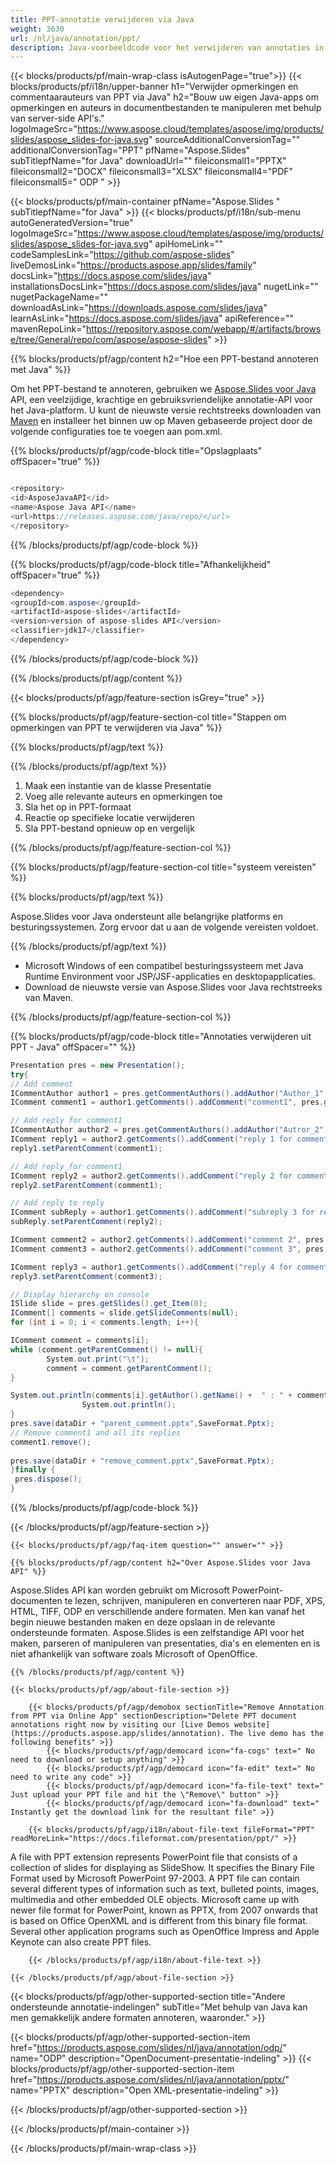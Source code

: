 ```yaml
---
title: PPT-annotatie verwijderen via Java
weight: 3630
url: /nl/java/annotation/ppt/ 
description: Java-voorbeeldcode voor het verwijderen van annotaties in PPT-indeling in Java Runtime Environment voor JSP/JSF-applicaties en desktopapplicaties.
---
```


{{< blocks/products/pf/main-wrap-class isAutogenPage="true">}}
{{< blocks/products/pf/i18n/upper-banner h1="Verwijder opmerkingen en commentaarauteurs van PPT via Java" h2="Bouw uw eigen Java-apps om opmerkingen en auteurs in documentbestanden te manipuleren met behulp van server-side API's." logoImageSrc="https://www.aspose.cloud/templates/aspose/img/products/slides/aspose_slides-for-java.svg" sourceAdditionalConversionTag="" additionalConversionTag="PPT" pfName="Aspose.Slides" subTitlepfName="for Java" downloadUrl="" fileiconsmall1="PPTX" fileiconsmall2="DOCX" fileiconsmall3="XLSX" fileiconsmall4="PDF" fileiconsmall5=" ODP " >}}

{{< blocks/products/pf/main-container pfName="Aspose.Slides " subTitlepfName="for Java" >}}
{{< blocks/products/pf/i18n/sub-menu autoGeneratedVersion="true" logoImageSrc="https://www.aspose.cloud/templates/aspose/img/products/slides/aspose_slides-for-java.svg" apiHomeLink="" codeSamplesLink="https://github.com/aspose-slides" liveDemosLink="https://products.aspose.app/slides/family" docsLink="https://docs.aspose.com/slides/java" installationsDocsLink="https://docs.aspose.com/slides/java" nugetLink="" nugetPackageName="" downloadAsLink="https://downloads.aspose.com/slides/java" learnAsLink="https://docs.aspose.com/slides/java" apiReference="" mavenRepoLink="https://repository.aspose.com/webapp/#/artifacts/browse/tree/General/repo/com/aspose/aspose-slides" >}}

{{% blocks/products/pf/agp/content h2="Hoe een PPT-bestand annoteren met Java" %}}

 Om het PPT-bestand te annoteren, gebruiken we
 [Aspose.Slides voor Java](https://products.aspose.com/slides/nl/java)
 API, een veelzijdige, krachtige en gebruiksvriendelijke annotatie-API voor het Java-platform. U kunt de nieuwste versie rechtstreeks downloaden van
 [Maven](https://repository.aspose.com/webapp/#/artifacts/browse/tree/General/repo/com/aspose/aspose-slides)
 en installeer het binnen uw op Maven gebaseerde project door de volgende configuraties toe te voegen aan pom.xml.

{{% blocks/products/pf/agp/code-block title="Opslagplaats" offSpacer="true" %}}

```cs

<repository>
<id>AsposeJavaAPI</id>
<name>Aspose Java API</name>
<url>https://releases.aspose.com/java/repo/</url>
</repository>

```

{{% /blocks/products/pf/agp/code-block %}}

{{% blocks/products/pf/agp/code-block title="Afhankelijkheid" offSpacer="true" %}}

```cs
<dependency>
<groupId>com.aspose</groupId>
<artifactId>aspose-slides</artifactId>
<version>version of aspose-slides API</version>
<classifier>jdk17</classifier>
</dependency>

```

{{% /blocks/products/pf/agp/code-block %}}

{{% /blocks/products/pf/agp/content %}}

{{< blocks/products/pf/agp/feature-section isGrey="true" >}}

{{% blocks/products/pf/agp/feature-section-col title="Stappen om opmerkingen van PPT te verwijderen via Java" %}}

{{% blocks/products/pf/agp/text %}}

{{% /blocks/products/pf/agp/text %}}

1. Maak een instantie van de klasse Presentatie
1. Voeg alle relevante auteurs en opmerkingen toe
1. Sla het op in PPT-formaat
1. Reactie op specifieke locatie verwijderen
1. Sla PPT-bestand opnieuw op en vergelijk

{{% /blocks/products/pf/agp/feature-section-col %}}

{{% blocks/products/pf/agp/feature-section-col title="systeem vereisten" %}}

{{% blocks/products/pf/agp/text %}}

 Aspose.Slides voor Java ondersteunt alle belangrijke platforms en besturingssystemen. Zorg ervoor dat u aan de volgende vereisten voldoet.

{{% /blocks/products/pf/agp/text %}}

- Microsoft Windows of een compatibel besturingssysteem met Java Runtime Environment voor JSP/JSF-applicaties en desktopapplicaties.
- Download de nieuwste versie van Aspose.Slides voor Java rechtstreeks van Maven.

{{% /blocks/products/pf/agp/feature-section-col %}}

{{% blocks/products/pf/agp/code-block title="Annotaties verwijderen uit PPT - Java" offSpacer="" %}}

```cs
Presentation pres = new Presentation();
try{
// Add comment
ICommentAuthor author1 = pres.getCommentAuthors().addAuthor("Author_1", "A.A.");
IComment comment1 = author1.getComments().addComment("comment1", pres.getSlides().get_Item(0), new Point2D.Float(10, 10), new Date());

// Add reply for comment1
ICommentAuthor author2 = pres.getCommentAuthors().addAuthor("Autror_2", "B.B.");
IComment reply1 = author2.getComments().addComment("reply 1 for comment 1", pres.getSlides().get_Item(0), new Point2D.Float(10, 10), new Date());
reply1.setParentComment(comment1);

// Add reply for comment1
IComment reply2 = author2.getComments().addComment("reply 2 for comment 1", pres.getSlides().get_Item(0),  new Point2D.Float(10, 10), new Date());
reply2.setParentComment(comment1);

// Add reply to reply
IComment subReply = author1.getComments().addComment("subreply 3 for reply 2", pres.getSlides().get_Item(0),  new Point2D.Float(10, 10), new Date());
subReply.setParentComment(reply2);

IComment comment2 = author2.getComments().addComment("comment 2", pres.getSlides().get_Item(0), new Point2D.Float(10, 10), new Date());
IComment comment3 = author2.getComments().addComment("comment 3", pres.getSlides().get_Item(0), new Point2D.Float(10, 10), new Date());

IComment reply3 = author1.getComments().addComment("reply 4 for comment 3", pres.getSlides().get_Item(0), new Point2D.Float(10, 10), new Date());
reply3.setParentComment(comment3);

// Display hierarchy on console
ISlide slide = pres.getSlides().get_Item(0);
IComment[] comments = slide.getSlideComments(null);
for (int i = 0; i < comments.length; i++){

IComment comment = comments[i];
while (comment.getParentComment() != null){
        System.out.print("\t");
        comment = comment.getParentComment();
}

System.out.println(comments[i].getAuthor().getName() +  " : " + comments[i].getText());
                System.out.println();
}
pres.save(dataDir + "parent_comment.pptx",SaveFormat.Pptx);
// Remove comment1 and all its replies
comment1.remove();
            
pres.save(dataDir + "remove_comment.pptx",SaveFormat.Pptx);
}finally {
 pres.dispose();
}  

```

{{% /blocks/products/pf/agp/code-block %}}

{{< /blocks/products/pf/agp/feature-section >}}

    {{< blocks/products/pf/agp/faq-item question="" answer="" >}}
 

<!-- aboutfile Starts -->

    {{% blocks/products/pf/agp/content h2="Over Aspose.Slides voor Java API" %}}

 Aspose.Slides API kan worden gebruikt om Microsoft PowerPoint-documenten te lezen, schrijven, manipuleren en converteren naar PDF, XPS, HTML, TIFF, ODP en verschillende andere formaten. Men kan vanaf het begin nieuwe bestanden maken en deze opslaan in de relevante ondersteunde formaten. Aspose.Slides is een zelfstandige API voor het maken, parseren of manipuleren van presentaties, dia's en elementen en is niet afhankelijk van software zoals Microsoft of OpenOffice.  



    {{% /blocks/products/pf/agp/content %}}

    {{< blocks/products/pf/agp/about-file-section >}}

        {{< blocks/products/pf/agp/demobox sectionTitle="Remove Annotation from PPT via Online App" sectionDescription="Delete PPT document annotations right now by visiting our [Live Demos website](https://products.aspose.app/slides/annotation). The live demo has the following benefits" >}}
            {{< blocks/products/pf/agp/democard icon="fa-cogs" text=" No need to download or setup anything" >}}
            {{< blocks/products/pf/agp/democard icon="fa-edit" text=" No need to write any code" >}}
            {{< blocks/products/pf/agp/democard icon="fa-file-text" text=" Just upload your PPT file and hit the \"Remove\" button" >}}
            {{< blocks/products/pf/agp/democard icon="fa-download" text=" Instantly get the download link for the resultant file" >}}

        {{< blocks/products/pf/agp/i18n/about-file-text fileFormat="PPT" readMoreLink="https://docs.fileformat.com/presentation/ppt/" >}}
A file with PPT extension represents PowerPoint file that consists of a collection of slides for displaying as SlideShow. It specifies the Binary File Format used by Microsoft PowerPoint 97-2003. A PPT file can contain several different types of information such as text, bulleted points, images, multimedia and other embedded OLE objects. Microsoft came up with newer file format for PowerPoint, known as PPTX, from 2007 onwards that is based on Office OpenXML and is different from this binary file format. Several other application programs such as OpenOffice Impress and Apple Keynote can also create PPT files.

        {{< /blocks/products/pf/agp/i18n/about-file-text >}}

    {{< /blocks/products/pf/agp/about-file-section >}}

<!-- aboutfile Ends -->

{{< blocks/products/pf/agp/other-supported-section title="Andere ondersteunde annotatie-indelingen" subTitle="Met behulp van Java kan men gemakkelijk andere formaten annoteren, waaronder." >}}

{{< blocks/products/pf/agp/other-supported-section-item href="https://products.aspose.com/slides/nl/java/annotation/odp/" name="ODP" description="OpenDocument-presentatie-indeling" >}}
{{< blocks/products/pf/agp/other-supported-section-item href="https://products.aspose.com/slides/nl/java/annotation/pptx/" name="PPTX" description="Open XML-presentatie-indeling" >}}

{{< /blocks/products/pf/agp/other-supported-section >}}

{{< /blocks/products/pf/main-container >}}
    
{{< /blocks/products/pf/main-wrap-class >}}